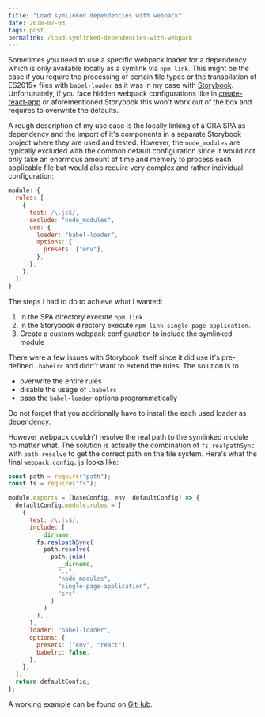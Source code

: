 ```yaml
---
title: "Load symlinked dependencies with webpack"
date: 2018-07-03
tags: post
permalink: /load-symlinked-dependencies-with-webpack
---
```


Sometimes you need to use a specific webpack loader for a dependency which is only available locally as a symlink via `npm link`. This might be the case if you require the processing of certain file types or the transpilation of ES2015+ files with `babel-loader` as it was in my case with [Storybook](https://storybook.js.org/). Unfortunately, if you face hidden webpack configurations like in [create-react-app](https://github.com/facebook/create-react-app) or aforementioned Storybook this won't work out of the box and requires to overwrite the defaults.

A rough description of my use case is the locally linking of a CRA SPA as dependency and the import of it's components in a separate Storybook project where they are used and tested. However, the `node_modules` are typically excluded with the common default configuration since it would not only take an enormous amount of time and memory to process each applicable file but would also require very complex and rather individual configuration:

```js
module: {
  rules: [
    {
      test: /\.js$/,
      exclude: "node_modules",
      use: {
        loader: "babel-loader",
        options: {
          presets: ["env"],
        },
      },
    },
  ];
}
```

The steps I had to do to achieve what I wanted:

1. In the SPA directory execute `npm link`.
2. In the Storybook directory execute `npm link single-page-application`.
3. Create a custom webpack configuration to include the symlinked module

There were a few issues with Storybook itself since it did use it's pre-defined `.babelrc` and didn't want to extend the rules. The solution is to

- overwrite the entire rules
- disable the usage of `.babelrc`
- pass the `babel-loader` options programmatically

Do not forget that you additionally have to install the each used loader as dependency.

However webpack couldn't resolve the real path to the symlinked module no matter what. The solution is actually the combination of `fs.realpathSync` with `path.resolve` to get the correct path on the file system. Here's what the final `webpack.config.js` looks like:

```js
const path = require("path");
const fs = require("fs");

module.exports = (baseConfig, env, defaultConfig) => {
  defaultConfig.module.rules = [
    {
      test: /\.js$/,
      include: [
        __dirname,
        fs.realpathSync(
          path.resolve(
            path.join(
              __dirname,
              "..",
              "node_modules",
              "single-page-application",
              "src"
            )
          )
        ),
      ],
      loader: "babel-loader",
      options: {
        presets: ["env", "react"],
        babelrc: false,
      },
    },
  ];
  return defaultConfig;
};
```

A working example can be found on [GitHub](https://github.com/akullpp/linked-storybook).
